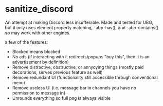 # sanitize_discord
An attempt at making Discord less insufferable.
Made and tested for UBO, but it only uses element property matching, -abp-has(), and -abp-contains() so may work with other engines.

a few of the features:
- Blocked means blocked
- No ads (if interacting with it redirects/popups "buy this", then it is an advertisement by definition)
- Remove distractive, obstructive, or annyoying things (mostly paid decorations, serves previous feature as well)
- Remove redundant UI (functionality still accessible through conventional menu)
- Remove useless UI (i.e. message bar in channels you have no permission to message in)
- Unrounds everything so full png is always visible

